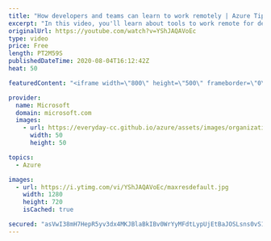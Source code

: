 ```yaml
---
title: "How developers and teams can learn to work remotely | Azure Tips and Tricks"
excerpt: "In this video, you'll learn about tools to work remote for developers and teams.   For more tips and tricks, visit: https://aka.ms/azuretipsandtricks   Get started with 12 months of free services and $200 USD in credit. Create your free account today with Microsoft Azure: https://azure.com/free   Azure"
originalUrl: https://youtube.com/watch?v=YShJAQAVoEc
type: video
price: Free
length: PT2M59S
publishedDateTime: 2020-08-04T16:12:42Z
heat: 50

featuredContent: "<iframe width=\"800\" height=\"500\" frameborder=\"0\" src=\"https://www.youtube.com/embed/YShJAQAVoEc\" allow=\"accelerometer; autoplay; encrypted-media; gyroscope; picture-in-picture\" allowfullscreen></iframe>"

provider:
  name: Microsoft
  domain: microsoft.com
  images:
    - url: https://everyday-cc.github.io/azure/assets/images/organizations/microsoft.com-50x50.jpg
      width: 50
      height: 50

topics:
  - Azure

images:
  - url: https://i.ytimg.com/vi/YShJAQAVoEc/maxresdefault.jpg
    width: 1280
    height: 720
    isCached: true

secured: "asVwI38mH7HepR5yv3dx4MKJBlaBkIBv0WrYyMFdtLypUjEtBaJOSLsns0vS16cW1Sbt7/WPXUC3Ud8oduRBduifDZiApivv+TmNo64AXytdMcFI2E1INIgcnCfrOOxp0oVJVvp8kZK6rnAJAnTAI5BEO7HumM+k4C1SkwFJM8HETgTZW1ah4BFiLv7B9IKoTd9W1/iOefYNadLoMUNVcKaFyuUUiX8pCuGb4r6Rpm0s/H86jTSRYTu5HoruK7PNUyhWSO4WC5oQrmsseyZUn06vGlgGWshAV4UzcCHtJpfXmpgmVrEGeaUKKMEp5fa+f5Lib7ZT1veQqRfZjgCApJO20ipn2t6Gf235eog7vACGKztIbO+MOb38O2eZtRqHiydBNOHKTXXsbHHrorSK/EHzZ54cFTCd0OhVVyYMedI=;oWceasg0k6QhzZBkPrc9Fw=="
---
```


